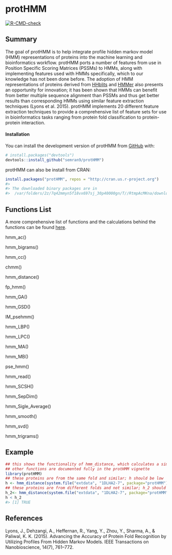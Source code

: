 
<!-- README.md is generated from README.Rmd. Please edit that file -->

# protHMM

<!-- badges: start -->

[![R-CMD-check](https://github.com/semran9/protHMM/actions/workflows/R-CMD-check.yaml/badge.svg)](https://github.com/semran9/protHMM/actions/workflows/R-CMD-check.yaml)
<!-- badges: end -->

## Summary

The goal of protHMM is to help integrate profile hidden markov model
(HMM) representations of proteins into the machine learning and
bioinformatics workflow. protHMM ports a number of features from use in
Position Specific Scoring Matrices (PSSMs) to HMMs, along with
implementing features used with HMMs specifically, which to our
knowledge has not been done before. The adoption of HMM representations
of proteins derived from [HHblits](https://doi.org/10.1038/nmeth.1818)
and [HMMer](http://hmmer.org) also presents an opportunity for
innovation; it has been shown that HMMs can benefit from better multiple
sequence alignment than PSSMs and thus get better results than
corresponding HMMs using similar feature extraction techniques (Lyons et
al. 2015). protHMM implements 20 different feature extraction techniques
to provide a comprehensive list of feature sets for use in
bioinformatics tasks ranging from protein fold classification to
protein-protein interaction.

#### Installation

You can install the development version of protHMM from
[GitHub](https://github.com/) with:

``` r
# install.packages("devtools")
devtools::install_github("semran9/protHMM")
```

protHMM can also be install from CRAN:

``` r
install.packages("protHMM", repos = "http://cran.us.r-project.org")
#> 
#> The downloaded binary packages are in
#>  /var/folders/2z/7q42mmyn5f18vx697sj_30p40000gn/T//RtmpAcMKna/downloaded_packages
```

## Functions List

A more comprehensive list of functions and the calculations behind the
functions can be found
[here](https://semran9.github.io/protHMM/articles/protHMM.html).

hmm_ac()

hmm_bigrams()

hmm_cc()

chmm()

hmm_distance()

fp_hmm()

hmm_GA()

hmm_GSD()

IM_psehmm()

hmm_LBP()

hmm_LPC()

hmm_MA()

hmm_MB()

pse_hmm()

hmm_read()

hmm_SCSH()

hmm_SepDim()

hmm_Sigle_Average()

hmm_smooth()

hmm_svd()

hmm_trigrams()

## Example

``` r
## this shows the functionality of hmm_distance, which calculates a similarity score between two proteins
## other functions are documented fully in the protHMM vignette
library(protHMM)
## these proteins are from the same fold and similar; h should be low
h <- hmm_distance(system.file("extdata", "1DLHA2-7", package="protHMM"), system.file("extdata", "1TEN-7", package="protHMM"))
## these proteins are from different folds and not similar; h_2 should be high
h_2<- hmm_distance(system.file("extdata", "1DLHA2-7", package="protHMM"), system.file("extdata", "1TAHA-23", package="protHMM"))
h < h_2
#> [1] TRUE
```

## References

Lyons, J., Dehzangi, A., Heffernan, R., Yang, Y., Zhou, Y., Sharma, A.,
& Paliwal, K. K. (2015). Advancing the Accuracy of Protein Fold
Recognition by Utilizing Profiles From Hidden Markov Models. IEEE
Transactions on Nanobioscience, 14(7), 761–772.
